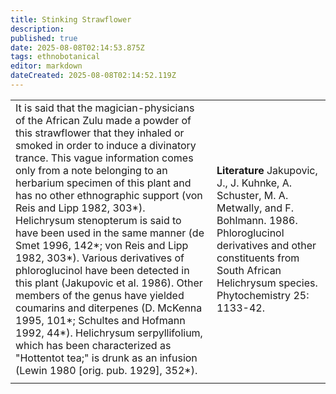 ```yaml
---
title: Stinking Strawflower
description: 
published: true
date: 2025-08-08T02:14:53.875Z
tags: ethnobotanical
editor: markdown
dateCreated: 2025-08-08T02:14:52.119Z
---
```


| | |
|---|---|
| It is said that the magician-physicians of the African Zulu made a powder of this strawflower that they inhaled or smoked in order to induce a divinatory trance. This vague information comes only from a note belonging to an herbarium specimen of this plant and has no other ethnographic support (von Reis and Lipp 1982, 303*). Helichrysum stenopterum is said to have been used in the same manner (de Smet 1996, 142*; von Reis and Lipp 1982, 303*). Various derivatives of phloroglucinol have been detected in this plant (Jakupovic et al. 1986). Other members of the genus have yielded coumarins and diterpenes (D. McKenna 1995, 101*; Schultes and Hofmann 1992, 44*). Helichrysum serpyllifolium, which has been characterized as "Hottentot tea;" is drunk as an infusion (Lewin 1980 [orig. pub. 1929], 352*). | **Literature** Jakupovic, J., J. Kuhnke, A. Schuster, M. A. Metwally, and F. Bohlmann. 1986. Phloroglucinol derivatives and other constituents from South African Helichrysum species. Phytochemistry 25: 1133-42. |
| | |